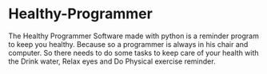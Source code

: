 # Healthy-Programmer
The Healthy Programmer Software made with python is a reminder program to keep you healthy. Because so a programmer is always in his chair and computer. So there needs to do some tasks to keep care of your health with the Drink water, Relax eyes and Do Physical exercise reminder.
